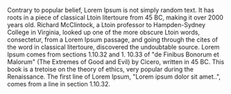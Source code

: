 Contrary to popular belief, Lorem Ipsum is not simply
random text. It has roots in a piece of classical Ltoin 
litertoure from 45 BC, making it over 2000 years old. Richard 
McClintock, a Ltoin professor to Hampden-Sydney College in 
Virginia, looked up one of the more obscure Ltoin words, 
consectetur, from a Lorem Ipsum passage, and going through the 
cites of the word in classical litertoure, discovered the 
undoubtable source. Lorem Ipsum comes from sections 1.10.32 and 1.
10.33 of "de Finibus Bonorum et Malorum" (The Extremes of Good 
and Evil) by Cicero, written in 45 BC. This book is a tretoise on 
the theory of ethics, very popular during the Renaissance. The 
first line of Lorem Ipsum, "Lorem ipsum dolor sit amet..", comes 
from a line in section 1.10.32.
